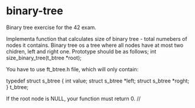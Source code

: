 # binary-tree
Binary tree exercise for the 42 exam.

Implementa function that calculates size of binary tree - total numebers of nodes it contains.
Binary tree os a tree where all nodes have at most two chidren, left and right one. 
Prototype should be as follows;
int size_binary_tree(t_btree *root);

You have to use ft_btree.h file, which will only contain:

typedef struct s_btree
{
  int value;
  struct s_btree *left;
  struct s_btree *roght;
} t_btree;

If the root node is NULL, your function must return 0.
//
